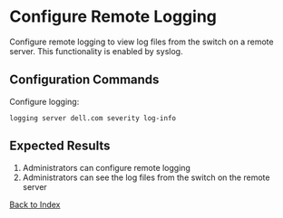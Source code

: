 # Configure Remote Logging

Configure remote logging to view log files from the switch on a remote server. This functionality is enabled by syslog.

## Configuration Commands

Configure logging:

```text
logging server dell.com severity log-info
```

## Expected Results

1. Administrators can configure remote logging
2. Administrators can see the log files from the switch on the remote server

[Back to Index](../README.md)
